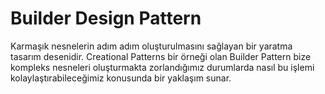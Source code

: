 ﻿<H1>Builder Design Pattern</H1>
Karmaşık nesnelerin adım adım oluşturulmasını sağlayan bir yaratma tasarım desenidir. 
Creational Patterns bir örneği olan Builder Pattern bize kompleks nesneleri oluşturmakta zorlandığımız durumlarda
nasıl bu işlemi kolaylaştırabileceğimiz konusunda bir yaklaşım sunar.